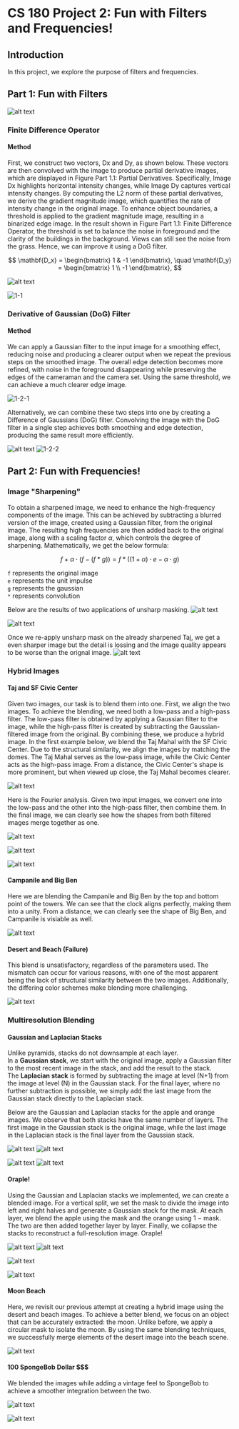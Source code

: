 <script type="text/x-mathjax-config">
  MathJax.Hub.Config({
    tex2jax: {inlineMath: [['$','$'], ['\\(','\\)']]}
  });
</script>
<script type="text/javascript" async
  src="https://cdn.mathjax.org/mathjax/latest/MathJax.js?config=TeX-MML-AM_CHTML">
</script>

# CS 180 Project 2: Fun with Filters and Frequencies!

## Introduction 
In this project, we explore the purpose of filters and frequencies. 

## Part 1: Fun with Filters

![alt text](media/cameraman.png)

### Finite Difference Operator

#### Method

First, we construct two vectors, Dx and Dy, as shown below. These vectors are then convolved with the image to produce partial derivative images, which are displayed in Figure Part 1.1: Partial Derivatives. Specifically, Image Dx highlights horizontal intensity changes, while Image Dy captures vertical intensity changes. By computing the L2 norm of these partial derivatives, we derive the gradient magnitude image, which quantifies the rate of intensity change in the original image. To enhance object boundaries, a threshold is applied to the gradient magnitude image, resulting in a binarized edge image. In the result shown in Figure Part 1.1: Finite Difference Operator, the threshold is set to balance the noise in foreground and the clarity of the buildings in the background. Views can still see the noise from the grass. Hence, we can improve it using a DoG filter.

$$
\mathbf{D_x} = \begin{bmatrix} 1 & -1 \end{bmatrix}, \quad \mathbf{D_y} = \begin{bmatrix} 1 \\ -1 \end{bmatrix},
$$

![alt text](media/1-1-2.png)

![1-1](media/1-1.png)

### Derivative of Gaussian (DoG) Filter
#### Method

We can apply a Gaussian filter to the input image for a smoothing effect, reducing noise and producing a clearer output when we repeat the previous steps on the smoothed image. The overall edge detection becomes more refined, with noise in the foreground disappearing while preserving the edges of the cameraman and the camera set. Using the same threshold, we can achieve a much clearer edge image.

![1-2-1](media/1-2-1.png)

Alternatively, we can combine these two steps into one by creating a Difference of Gaussians (DoG) filter. Convolving the image with the DoG filter in a single step achieves both smoothing and edge detection, producing the same result more efficiently.

![alt text](media/1-2-2-filter.png)
![1-2-2](media/1-2-2.png)




## Part 2: Fun with Frequencies!

### Image "Sharpening"

To obtain a sharpened image, we need to enhance the high-frequency components of the image. This can be achieved by subtracting a blurred version of the image, created using a Gaussian filter, from the original image. The resulting high frequencies are then added back to the original image, along with a scaling factor $\alpha$, which controls the degree of sharpening. Mathematically, we get the below formula: 

$$
f + \alpha \cdot \left( f - (f * g) \right) = f * \left( (1 + \alpha) \cdot e - \alpha \cdot g \right)
$$

`f` represents the original image  
`e` represents the unit impulse  
`g` represents the gaussian  
`*` represents convolution   

Below are the results of two applications of unsharp masking.
![alt text](media/2-1-1.png)

![alt text](media/2-1-2.png)

Once we re-apply unsharp mask on the already sharpened Taj, we get a even sharper image but the detail is lossing and the image quality appears to be worse than the orignal image. 
![alt text](media/2-1-3.png)


### Hybrid Images

#### Taj and SF Civic Center
Given two images, our task is to blend them into one. First, we align the two images. To achieve the blending, we need both a low-pass and a high-pass filter. The low-pass filter is obtained by applying a Gaussian filter to the image, while the high-pass filter is created by subtracting the Gaussian-filtered image from the original. By combining these, we produce a hybrid image. In the first example below, we blend the Taj Mahal with the SF Civic Center. Due to the structural similarity, we align the images by matching the domes. The Taj Mahal serves as the low-pass image, while the Civic Center acts as the high-pass image. From a distance, the Civic Center's shape is more prominent, but when viewed up close, the Taj Mahal becomes clearer.


![alt text](media/2-2-2.png)

Here is the Fourier analysis. Given two input images, we convert one into the low-pass and the other into the high-pass filter, then combine them. In the final image, we can clearly see how the shapes from both filtered images merge together as one.


![alt text](media/2-2-1-input.png)

![alt text](media/2-2-1-filtered.png)

![alt text](media/2-2-1-hybrid.png)


#### Campanile and Big Ben
Here we are blending the Campanile and Big Ben by the top and bottom point of the towers. We can see that the clock aligns perfectly, making them into a unity. From a distance, we can clearly see the shape of Big Ben, and Campanile is visiable as well.


![alt text](media/2-2-3.png)


#### Desert and Beach (Failure)

This blend is unsatisfactory, regardless of the parameters used. The mismatch can occur for various reasons, with one of the most apparent being the lack of structural similarity between the two images. Additionally, the differing color schemes make blending more challenging.


![alt text](media/2-2-4.png)



### Multiresolution Blending

#### Gaussian and Laplacian Stacks
Unlike pyramids, stacks do not downsample at each layer.   
In a **Gaussian stack**, we start with the original image, apply a Gaussian filter to the most recent image in the stack, and add the result to the stack.   
The **Laplacian stack** is formed by subtracting the image at level \(N+1\) from the image at level \(N\) in the Gaussian stack. For the final layer, where no further subtraction is possible, we simply add the last image from the Gaussian stack directly to the Laplacian stack.

Below are the Gaussian and Laplacian stacks for the apple and orange images. We observe that both stacks have the same number of layers. The first image in the Gaussian stack is the original image, while the last image in the Laplacian stack is the final layer from the Gaussian stack.

![alt text](media/2-3-1-apple-g.png)
![alt text](media/2-3-1-apple-l.png)

![alt text](media/2-3-1-orange-g.png)
![alt text](media/2-3-1-orange-l.png)



#### Oraple! 
Using the Gaussian and Laplacian stacks we implemented, we can create a blended image. For a vertical split, we set the mask to divide the image into left and right halves and generate a Gaussian stack for the mask. At each layer, we blend the apple using the mask and the orange using 
1 − mask. The two are then added together layer by layer. Finally, we collapse the stacks to reconstruct a full-resolution image. Oraple!

![alt text](media/2-3-1-left.png)
![alt text](media/2-3-1-right.png)

![alt text](media/2-3-1-blend.png)

![alt text](media/2-3-1-final.png)


#### Moon Beach
Here, we revisit our previous attempt at creating a hybrid image using the desert and beach images. To achieve a better blend, we focus on an object that can be accurately extracted: the moon. Unlike before, we apply a circular mask to isolate the moon. By using the same blending techniques, we successfully merge elements of the desert image into the beach scene.

![alt text](media/2-4-1-final.png)


#### 100 SpongeBob Dollar $$$
We blended the images while adding a vintage feel to SpongeBob to achieve a smoother integration between the two.

![alt text](media/2-4-2-final.png)

![alt text](media/spongebob.jpeg)